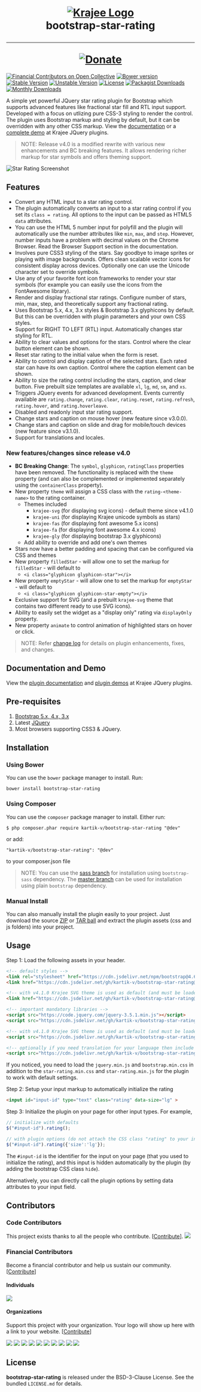 <h1 align="center">
    <a href="https://plugins.krajee.com" title="Krajee Plugins" target="_blank">
        <img src="https://kartik-v.github.io/bootstrap-fileinput-samples/samples/krajee-logo-b.png" alt="Krajee Logo"/>
    </a>
    <br>
    bootstrap-star-rating
    <hr>
    <a href="https://www.paypal.com/cgi-bin/webscr?cmd=_s-xclick&hosted_button_id=DTP3NZQ6G2AYU"
       title="Donate via Paypal" target="_blank">
        <img src="https://kartik-v.github.io/bootstrap-fileinput-samples/samples/donate.png" alt="Donate"/>
    </a>
</h1>

[![Financial Contributors on Open Collective](https://opencollective.com/bootstrap-star-rating/all/badge.svg?label=financial+contributors)](https://opencollective.com/bootstrap-star-rating) [![Bower version](https://badge.fury.io/bo/bootstrap-star-rating.svg)](http://badge.fury.io/bo/bootstrap-star-rating)
[![Stable Version](https://poser.pugx.org/kartik-v/bootstrap-star-rating/v/stable)](https://packagist.org/packages/kartik-v/bootstrap-star-rating)
[![Unstable Version](https://poser.pugx.org/kartik-v/bootstrap-star-rating/v/unstable)](https://packagist.org/packages/kartik-v/bootstrap-star-rating)
[![License](https://poser.pugx.org/kartik-v/bootstrap-star-rating/license)](https://packagist.org/packages/kartik-v/bootstrap-star-rating)
[![Packagist Downloads](https://poser.pugx.org/kartik-v/bootstrap-star-rating/downloads)](https://packagist.org/packages/kartik-v/bootstrap-star-rating)
[![Monthly Downloads](https://poser.pugx.org/kartik-v/bootstrap-star-rating/d/monthly)](https://packagist.org/packages/kartik-v/bootstrap-star-rating)

A simple yet powerful JQuery star rating plugin for Bootstrap which supports advanced features like fractional star fill and RTL input support. 
Developed with a focus on utlizing pure CSS-3 styling to render the control. The plugin uses Bootstrap markup and styling by default, but it 
can be overridden with any other CSS markup. View the [documentation](http://plugins.krajee.com/star-rating) or a [complete demo](http://plugins.krajee.com/star-rating/demo) 
at Krajee JQuery plugins. 

> NOTE: Release v4.0 is a modified rewrite with various new enhancements and BC breaking features. It allows rendering richer markup for star symbols and offers theming support.

![Star Rating Screenshot](https://cdn.jsdelivr.net/gh/kartik-v/bootstrap-fileinput-samples@0.0.1/samples/star-rating-screenshot.png)

## Features  

- Convert any HTML input to a star rating control. 
- The plugin automatically converts an input to a star rating control if you set its `class = rating`. 
  All options to the input can be passed as HTML5 `data` attributes.
- You can use the HTML 5 number input for polyfill and the plugin will automatically use the number attributes like `min`, `max`, and `step`.
  However, number inputs have a problem with decimal values on the Chrome Browser. Read the Browser Support section in the documentation.
- Involves pure CSS3 styling of the stars. Say goodbye to image sprites or playing with image backgrounds. Offers clean scalable vector 
  icons for consistent display across devices. Optionally one can use the Unicode character set to override symbols.
- Use any of your favorite font icon frameworks to render your star symbols (for example you can easily use the icons from the FontAwesome library).
- Render and display fractional star ratings. Configure number of stars, min, max, step, and theoretically  support any fractional rating.
- Uses Bootstrap 5.x, 4.x, 3.x styles & Bootstrap 3.x glyphicons by default. But this can be overridden with plugin parameters and your own CSS styles.
- Support for RIGHT TO LEFT (RTL) input. Automatically changes star styling for RTL.
- Ability to clear values and options for the stars. Control where the clear button element can be shown.
- Reset star rating to the initial value when the form is reset.
- Ability to control and display caption of the selected stars. Each rated star can have its own caption. Control where the 
  caption element can be shown.
- Ability to size the rating control including the stars, caption, and clear button. Five prebuilt size templates are 
  available `xl`, `lg`, `md`, `sm`, and `xs`.
- Triggers JQuery events for advanced development. Events currently available are `rating.change`, `rating.clear`, `rating.reset`, `rating.refresh`, `rating.hover`, and `rating.hoverleave`.
- Disabled and readonly input star rating support.
- Change stars and caption on mouse hover (new feature since v3.0.0).
- Change stars and caption on slide and drag for mobile/touch devices (new feature since v3.1.0).
- Support for translations and locales.

### New features/changes since release v4.0

- **BC Breaking Change**: The `symbol`, `glyphicon`, `ratingClass` properties have been removed. The functionality is replaced with the `theme` property (and can also be complemented or implemented separately using the `containerClass` property).
- New property `theme` will assign a CSS class with the `rating-<theme-name>` to the rating container.
    - Themes included
        - `krajee-svg` (for displaying svg icons) - default theme since v4.1.0
        - `krajee-uni` (for displaying Krajee unicode symbols as stars)
        - `krajee-fas` (for displaying font awesome 5.x icons)
        - `krajee-fa` (for displaying font awesome 4.x icons)
        - `krajee-gly` (for displaying bootstrap 3.x glyphicons)
    - Add ability to override and add one's own themes
- Stars now have a better padding and spacing that can be configured via CSS and themes
- New property `filledStar` - will allow one to set the markup for `filledStar` - will default to 
    - `<i class="glyphicon glyphicon-star"></i>`
- New property `emptyStar` - will allow one to set the markup for `emptyStar` - will default to 
    - `<i class="glyphicon glyphicon-star-empty"></i>`
- Exclusive support for SVG (and a prebuilt `krajee-svg` theme that contains two different ready to use SVG icons).
- Ability to easily set the widget as a "display only" rating via `displayOnly` property.
- New property `animate` to control animation of highlighted stars on hover or click.

> NOTE: Refer [change log](https://github.com/kartik-v/bootstrap-star-rating/blob/master/CHANGE.md) for details on plugin enhancements, fixes, and changes.

## Documentation and Demo

View the [plugin documentation](http://plugins.krajee.com/star-rating) and [plugin demos](http://plugins.krajee.com/star-rating/demo) at Krajee JQuery plugins. 

## Pre-requisites  

1. [Bootstrap 5.x, 4.x, 3.x](http://getbootstrap.com/)
2. Latest [JQuery](http://jquery.com/)
3. Most browsers supporting CSS3 & JQuery. 

## Installation

### Using Bower
You can use the `bower` package manager to install. Run:

    bower install bootstrap-star-rating

### Using Composer
You can use the `composer` package manager to install. Either run:

    $ php composer.phar require kartik-v/bootstrap-star-rating "@dev"

or add:

    "kartik-v/bootstrap-star-rating": "@dev"

to your composer.json file

> NOTE: You can use the [sass branch](https://github.com/kartik-v/bootstrap-star-rating/tree/sass) for installation using `bootstrap-sass` dependency.
The [master branch](https://github.com/kartik-v/bootstrap-star-rating/tree/master) can be used for installation using plain `bootstrap` dependency.

### Manual Install

You can also manually install the plugin easily to your project. Just download the source [ZIP](https://github.com/kartik-v/bootstrap-star-rating/zipball/master) or [TAR ball](https://github.com/kartik-v/bootstrap-star-rating/tarball/master) and extract the plugin assets (css and js folders) into your project.

## Usage

Step 1: Load the following assets in your header. 

```html
<!-- default styles -->
<link rel="stylesheet" href="https://cdn.jsdelivr.net/npm/bootstrap@4.6.0/dist/css/bootstrap.min.css">
<link href="https://cdn.jsdelivr.net/gh/kartik-v/bootstrap-star-rating@4.1.0/css/star-rating.min.css" media="all" rel="stylesheet" type="text/css" />

<!-- with v4.1.0 Krajee SVG theme is used as default (and must be loaded as below) - include any of the other theme CSS files as mentioned below (and change the theme property of the plugin) -->
<link href="https://cdn.jsdelivr.net/gh/kartik-v/bootstrap-star-rating@4.1.0/themes/krajee-svg/theme.css" media="all" rel="stylesheet" type="text/css" />

<!-- important mandatory libraries -->
<script src="https://code.jquery.com/jquery-3.5.1.min.js"></script>
<script src="https://cdn.jsdelivr.net/gh/kartik-v/bootstrap-star-rating@4.1.0/js/star-rating.min.js" type="text/javascript"></script>

<!-- with v4.1.0 Krajee SVG theme is used as default (and must be loaded as below) - include any of the other theme JS files as mentioned below (and change the theme property of the plugin) -->
<script src="https://cdn.jsdelivr.net/gh/kartik-v/bootstrap-star-rating@4.1.0/themes/krajee-svg/theme.js"></script>

<!-- optionally if you need translation for your language then include locale file as mentioned below (replace LANG.js with your own locale file) -->
<script src="https://cdn.jsdelivr.net/gh/kartik-v/bootstrap-star-rating@4.1.0/js/locales/LANG.js"></script>
```

If you noticed, you need to load the `jquery.min.js` and `bootstrap.min.css` in addition to the `star-rating.min.css` and `star-rating.min.js` for
the plugin to work with default settings.

Step 2: Setup your input markup to automatically initialize the rating
```html
<input id="input-id" type="text" class="rating" data-size="lg" >
```

Step 3: Initialize the plugin on your page for other input types. For example,

```js
// initialize with defaults
$("#input-id").rating();

// with plugin options (do not attach the CSS class "rating" to your input if using this approach)
$("#input-id").rating({'size':'lg'});
```

The `#input-id` is the identifier for the input on your page (that you used to initialize the rating), and this input is hidden automatically by the plugin (by adding the bootstrap CSS class `hide`). 

Alternatively, you can directly call the plugin options by setting data attributes to your input field.

## Contributors

### Code Contributors

This project exists thanks to all the people who contribute. [[Contribute](CONTRIBUTING.md)].
<a href="https://github.com/kartik-v/bootstrap-star-rating/graphs/contributors"><img src="https://opencollective.com/bootstrap-star-rating/contributors.svg?width=890&button=false" /></a>

### Financial Contributors

Become a financial contributor and help us sustain our community. [[Contribute](https://opencollective.com/bootstrap-star-rating/contribute)]

#### Individuals

<a href="https://opencollective.com/bootstrap-star-rating"><img src="https://opencollective.com/bootstrap-star-rating/individuals.svg?width=890"></a>

#### Organizations

Support this project with your organization. Your logo will show up here with a link to your website. [[Contribute](https://opencollective.com/bootstrap-star-rating/contribute)]

<a href="https://opencollective.com/bootstrap-star-rating/organization/0/website"><img src="https://opencollective.com/bootstrap-star-rating/organization/0/avatar.svg"></a>
<a href="https://opencollective.com/bootstrap-star-rating/organization/1/website"><img src="https://opencollective.com/bootstrap-star-rating/organization/1/avatar.svg"></a>
<a href="https://opencollective.com/bootstrap-star-rating/organization/2/website"><img src="https://opencollective.com/bootstrap-star-rating/organization/2/avatar.svg"></a>
<a href="https://opencollective.com/bootstrap-star-rating/organization/3/website"><img src="https://opencollective.com/bootstrap-star-rating/organization/3/avatar.svg"></a>
<a href="https://opencollective.com/bootstrap-star-rating/organization/4/website"><img src="https://opencollective.com/bootstrap-star-rating/organization/4/avatar.svg"></a>
<a href="https://opencollective.com/bootstrap-star-rating/organization/5/website"><img src="https://opencollective.com/bootstrap-star-rating/organization/5/avatar.svg"></a>
<a href="https://opencollective.com/bootstrap-star-rating/organization/6/website"><img src="https://opencollective.com/bootstrap-star-rating/organization/6/avatar.svg"></a>
<a href="https://opencollective.com/bootstrap-star-rating/organization/7/website"><img src="https://opencollective.com/bootstrap-star-rating/organization/7/avatar.svg"></a>
<a href="https://opencollective.com/bootstrap-star-rating/organization/8/website"><img src="https://opencollective.com/bootstrap-star-rating/organization/8/avatar.svg"></a>
<a href="https://opencollective.com/bootstrap-star-rating/organization/9/website"><img src="https://opencollective.com/bootstrap-star-rating/organization/9/avatar.svg"></a>

## License

**bootstrap-star-rating** is released under the BSD-3-Clause License. See the bundled `LICENSE.md` for details.